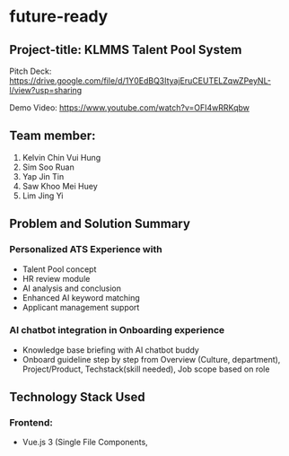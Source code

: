 # future-ready
## Project-title: KLMMS Talent Pool System
Pitch Deck: https://drive.google.com/file/d/1Y0EdBQ3ItyajEruCEUTELZqwZPeyNL-l/view?usp=sharing

Demo Video: https://www.youtube.com/watch?v=OFI4wRRKqbw
## Team member:
1. Kelvin Chin Vui Hung
2. Sim Soo Ruan
3. Yap Jin Tin
4. Saw Khoo Mei Huey
5. Lim Jing Yi

## Problem and Solution Summary
### Personalized ATS Experience with 
- Talent Pool concept
- HR review module
- AI analysis and conclusion
- Enhanced AI keyword matching 
- Applicant management support

### AI chatbot integration in Onboarding experience
- Knowledge base briefing with AI chatbot buddy
- Onboard guideline step by step from Overview (Culture, department), Project/Product, Techstack(skill needed), Job scope based on role

## Technology Stack Used
### Frontend:
- Vue.js 3 (Single File Components, <script setup>)
- Vite (for fast development/build)
- TypeScript (see .ts files and config)
- Tailwind CSS (see tailwind.config.js and utility classes)

### Backend/Server Scripts: 
- Node.js & Supabase(PostgreSQL) for backend database

### Middleware:
- Express.js

### Database: 
- Supabase (PostgreSQL) (to store job postings, applicant profiles, and their embeddings)

### AI Model: 
- **Resume Matching algorithm:** bge-small-en-v1.5
- **Document Summarizing:** flan-t5-base
- Chatbot:
  - **Question & Answering model:** Xenova/distilbert-base-uncased-distilled-squad/DistilBERT SQuAD
  - **Retrieval-Augmented Generation(RAG):** all-MiniLM-L6-v2 
  
## Setup Instructions
1. Clone Github repos to code editor
2. Open terminal, the terminal will show path like (C:\Users\user\source\repos >)
3. Run command below
> cd future-ready
> 
> cd code
>
> npm install
> 
> npm install @supabase/supabase-js
>
> npm install concurrently
> 
> npm run dev:full
3. Ctrl + click the local link

![Click Link example](code/public/LocalLinkexample.png)

## Reflection on Challenges and Learning
Throughout this project, we encountered several obstacles and challenges that pushed us out of our comfort zone and helped us grow. 

At the beginning of the project development, we were unfamiliar with AI APIs, and unable to make the right decision on choosing the model that balanced both performance and accuracy was not easy. 
We also struggled on understanding the flow of examining APIs, specifically under time constraints, while ensuring the integration of AI model that can work smoothly across the frontend, backend, and database in the system. 

Despite these challenges, we gained valuable insights, experience and learning. 
We learned how to build a complete project from the ground up, integrating HuggingFace models into the system through API, and setting up a project with Vue.js. 
We also became familiar with utilizing new database which is Supabase and developed a stronger understanding of the current talent acquisition landscape. 

Overall, these challenges enhanced our technical skills and gave us insights into managing real-world project development.

